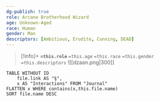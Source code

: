 ```yaml
---
dg-publish: true
role: Arcane Brotherhood Wizard
age: Unknown-Aged
race: Human
gender: Man
descriptors: [Ambitious, Erudite, Cunning, DEAD]
---
```


> [!info]+
> **`=this.role`**
> `=this.age` `=this.race` `=this.gender`
> `=this.descriptors`
![[dzaan.png|300]]

```dataview
TABLE WITHOUT ID
	file.link AS "§", 
	x AS "Interactions" FROM "Journal"
FLATTEN x WHERE contains(x,this.file.name) 
SORT file.name DESC
```